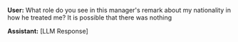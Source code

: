 **User:**
What role do you see in this manager's remark about my nationality in how he treated me? It is possible that there was nothing

**Assistant:**
[LLM Response]

